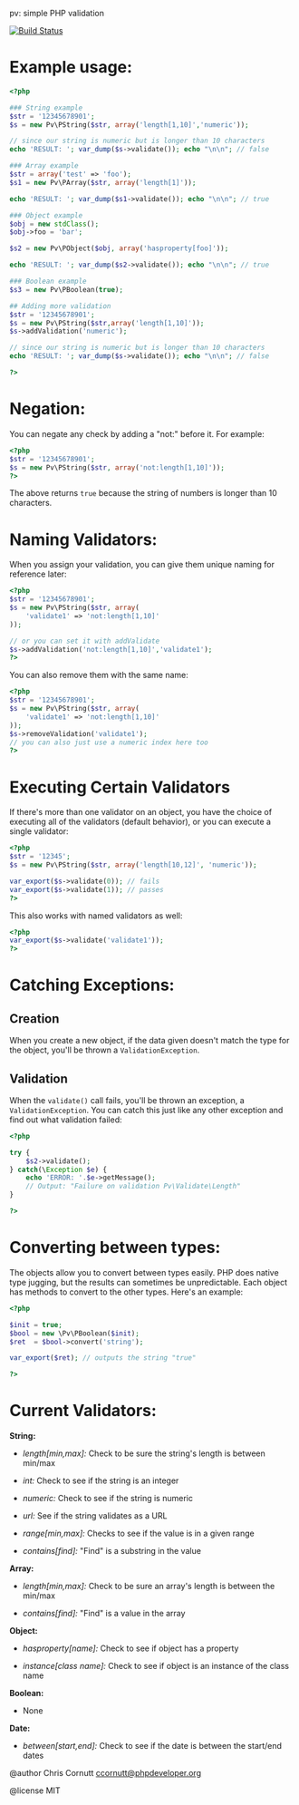 pv: simple PHP validation

[![Build Status](https://secure.travis-ci.org/enygma/pv.png?branch=master)](http://travis-ci.org/enygma/pv)

Example usage:
=======================

```php
<?php

### String example
$str = '12345678901';
$s = new Pv\PString($str, array('length[1,10]','numeric'));

// since our string is numeric but is longer than 10 characters
echo 'RESULT: '; var_dump($s->validate()); echo "\n\n"; // false

### Array example
$str = array('test' => 'foo');
$s1 = new Pv\PArray($str, array('length[1]'));

echo 'RESULT: '; var_dump($s1->validate()); echo "\n\n"; // true

### Object example
$obj = new stdClass();
$obj->foo = 'bar';

$s2 = new Pv\PObject($obj, array('hasproperty[foo]'));

echo 'RESULT: '; var_dump($s2->validate()); echo "\n\n"; // true

### Boolean example
$s3 = new Pv\PBoolean(true);

## Adding more validation
$str = '12345678901';
$s = new Pv\PString($str,array('length[1,10]'));
$s->addValidation('numeric');

// since our string is numeric but is longer than 10 characters
echo 'RESULT: '; var_dump($s->validate()); echo "\n\n"; // false

?>
```

Negation:
=========================

You can negate any check by adding a "not:" before it. For example:

```php
<?php
$str = '12345678901';
$s = new Pv\PString($str, array('not:length[1,10]'));
?>
```

The above returns `true` because the string of numbers is longer than 10 characters.

Naming Validators:
=========================

When you assign your validation, you can give them unique naming for reference later:

```php
<?php
$str = '12345678901';
$s = new Pv\PString($str, array(
    'validate1' => 'not:length[1,10]'
));

// or you can set it with addValidate
$s->addValidation('not:length[1,10]','validate1');
?>
```

You can also remove them with the same name:

```php
<?php
$str = '12345678901';
$s = new Pv\PString($str, array(
    'validate1' => 'not:length[1,10]'
));
$s->removeValidation('validate1');
// you can also just use a numeric index here too
?>
```

Executing Certain Validators
=========================

If there's more than one validator on an object, you have the choice of executing all
of the validators (default behavior), or you can execute a single validator:

```php
<?php
$str = '12345';
$s = new Pv\PString($str, array('length[10,12]', 'numeric'));

var_export($s->validate(0)); // fails
var_export($s->validate(1)); // passes
?>
```

This also works with named validators as well:

```php
<?php
var_export($s->validate('validate1'));
?>
```

Catching Exceptions:
=========================

## Creation
When you create a new object, if the data given doesn't match the type for the object,
you'll be thrown a `ValidationException`.

## Validation

When the `validate()` call fails, you'll be thrown an exception, a `ValidationException`.
You can catch this just like any other exception and find out what validation failed:

```php
<?php

try {
    $s2->validate();
} catch(\Exception $e) {
    echo 'ERROR: '.$e->getMessage();
    // Output: "Failure on validation Pv\Validate\Length"
}

?>
```

Converting between types:
=========================

The objects allow you to convert between types easily. PHP does native type jugging, but
the results can sometimes be unpredictable. Each object has methods to convert to the 
other types. Here's an example:

```php
<?php

$init = true;
$bool = new \Pv\PBoolean($init);
$ret  = $bool->convert('string');

var_export($ret); // outputs the string "true"

?>
```

Current Validators:
=========================

**String:**

- *length[min,max]:* Check to be sure the string's length is between min/max

- *int:* Check to see if the string is an integer

- *numeric:* Check to see if the string is numeric

- *url:* See if the string validates as a URL
 
- *range[min,max]:* Checks to see if the value is in a given range

- *contains[find]:* "Find" is a substring in the value

**Array:**

- *length[min,max]:* Check to be sure an array's length is between the min/max

- *contains[find]:* "Find" is a value in the array

**Object:**

- *hasproperty[name]:* Check to see if object has a property

- *instance[class name]:* Check to see if object is an instance of the class name

**Boolean:**

- None

**Date:**

- *between[start,end]:* Check to see if the date is between the start/end dates

@author Chris Cornutt <ccornutt@phpdeveloper.org>

@license MIT
